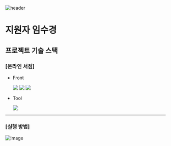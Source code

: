 ![header](https://capsule-render.vercel.app/api?type=soft&color=auto&height=100&section=header&text=BOOKSTORE&fontSize=40)

# 지원자 임수경




## 프로젝트 기술 스택

### [온라인 서점]

- Front

  <img src="https://img.shields.io/badge/Next.js-000?logo=nextdotjs&logoColor=fff&style=for-the-badge" />
  <img src="https://img.shields.io/badge/TypeScript-007ACC?style=for-the-badge&logo=typescript&logoColor=white" />
  <img src="https://img.shields.io/badge/tailwindcss-06B6D4?style=for-the-badge&logo=tailwindcss&logoColor=white" />

- Tool

  <img src="https://img.shields.io/badge/github-fdfdfd?style=for-the-badge&logo=github&logoColor=black" />

---

### [실행 방법]
![image]("https://photos.app.goo.gl/WSJg1KzYvuy988AD8")
